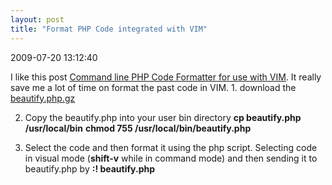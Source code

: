 ```yaml
---
layout: post
title: "Format PHP Code integrated with VIM"
---
```


<p class='meta'>2009-07-20 13:12:40</p>

I like this post <a href="http://shadsplace.org/beautify-php/">Command line PHP Code Formatter for use with VIM</a>. It really save me a lot of time on format the past code in VIM.
1. 
download the <a href="http://shadsplace.org/beautify-php/beautify.php.gz">beautify.php.gz</a>

2. Copy the beautify.php into your user bin directory 
<strong>cp beautify.php /usr/local/bin</strong>
<strong>chmod 755 /usr/local/bin/beautify.php</strong>

3. Select the code and then format it using the php script.
Selecting code in visual mode (<strong>shift-v</strong> while in command mode) and then sending it to beautify.php by
<strong>:! beautify.php</strong>